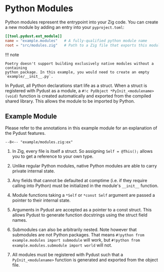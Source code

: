 # Python Modules

Python modules represent the entrypoint into your Zig code. You can create a new
module by adding an entry into your `pyproject.toml`:

```toml title="pyproject.toml"
[[tool.pydust.ext_module]]
name = "example.modules"   # A fully-qualified python module name
root = "src/modules.zig"   # Path to a Zig file that exports this module.
```

!!! note

    Poetry doesn't support building exclusively native modules without a containing
    python package. In this example, you would need to create an empty `example/__init__.py`.

In Pydust, all Python declarations start life as a struct. When a struct is registered with
Pydust as a module, a `#!c PyObject *PyInit_<modulename>(void)` function is created automatically
and exported from the compiled shared library. This allows the module to be imported by Python.

## Example Module

Please refer to the annotations in this example module for an explanation of the Pydust features.

```zig title="src/modules.zig"
--8<-- "example/modules.zig:ex"
```

1. In Zig, every file is itself a struct. So assigning `Self = @This();` allows you to get a reference to your own type.

2. Unlike regular Python modules, native Python modules are able to carry private internal state.

3. Any fields that cannot be defaulted at comptime (i.e. if they require calling into Python)
   must be initialized in the module's `__init__` function.

4. Module functions taking a `*Self` or `*const Self` argument are passed a pointer
   to their internal state.

5. Arguments in Pydust are accepted as a pointer to a const struct. This allows Pydust to generate
   function docstrings using the struct field names.

6. Submodules can also be arbitrarily nested. Note however that submodules are not Python packages.
   That means `#!python from example.modules import submodule` will work, but `#!python from example.modules.submodule import world` will not.

7. All modules must be registered with Pydust such that a `PyInit_<modulename>` function is
   generated and exported from the object file.